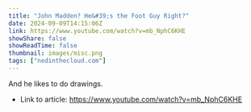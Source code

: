 ```yaml
---
title: "John Madden? He&#39;s the Foot Guy Right?"
date: 2024-09-09T14:15:06Z
link: https://www.youtube.com/watch?v=mb_NphC6KHE
showShare: false
showReadTime: false
thumbnail: images/misc.png
tags: ["nedinthecloud.com"]
---
```

And he likes to do drawings.

- Link to article: https://www.youtube.com/watch?v=mb_NphC6KHE
